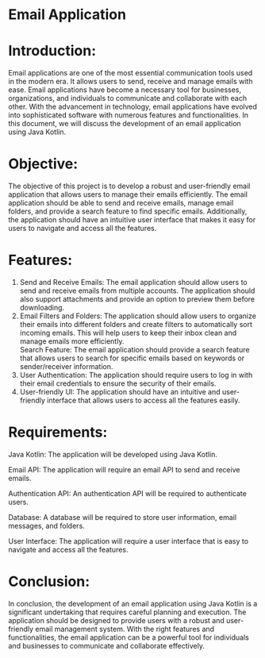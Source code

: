 # Email Application

<h1>Introduction:</h1>

Email applications are one of the most essential communication tools used in the modern era. It allows users to send, receive and manage emails with ease. Email applications have become a necessary tool for businesses, organizations, and individuals to communicate and collaborate with each other. With the advancement in technology, email applications have evolved into sophisticated software with numerous features and functionalities. In this document, we will discuss the development of an email application using Java Kotlin.

<h1>Objective:</h1>

The objective of this project is to develop a robust and user-friendly email application that allows users to manage their emails efficiently. The email application should be able to send and receive emails, manage email folders, and provide a search feature to find specific emails. Additionally, the application should have an intuitive user interface that makes it easy for users to navigate and access all the features.

<h1>Features:</h1>

<ol>
  
<li>Send and Receive Emails: The email application should allow users to send and receive emails from multiple accounts. The application should also support attachments and provide an option to preview them before downloading.</li>

<li>Email Filters and Folders: The application should allow users to organize their emails into different folders and create filters to automatically sort incoming emails. This will help users to keep their inbox clean and manage emails more efficiently.</li>
Search Feature: The email application should provide a search feature that allows users to search for specific emails based on keywords or sender/receiver information.

<li>User Authentication: The application should require users to log in with their email credentials to ensure the security of their emails.</li>
  
<li>User-friendly UI: The application should have an intuitive and user-friendly interface that allows users to access all the features easily.</li>
</ol>

<h1>Requirements:</h1>

Java Kotlin: The application will be developed using Java Kotlin.

Email API: The application will require an email API to send and receive emails.

Authentication API: An authentication API will be required to authenticate users.

Database: A database will be required to store user information, email messages, and folders.

User Interface: The application will require a user interface that is easy to navigate and access all the features.

<h1>Conclusion:</h1>

In conclusion, the development of an email application using Java Kotlin is a significant undertaking that requires careful planning and execution. The application should be designed to provide users with a robust and user-friendly email management system. With the right features and functionalities, the email application can be a powerful tool for individuals and businesses to communicate and collaborate effectively.
